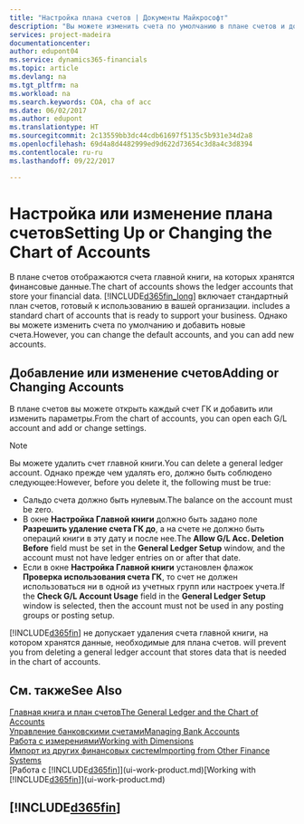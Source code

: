 ```yaml
---
title: "Настройка плана счетов | Документы Майкрософт"
description: "Вы можете изменить счета по умолчанию в плане счетов и добавить новые счета."
services: project-madeira
documentationcenter: 
author: edupont04
ms.service: dynamics365-financials
ms.topic: article
ms.devlang: na
ms.tgt_pltfrm: na
ms.workload: na
ms.search.keywords: COA, cha of acc
ms.date: 06/02/2017
ms.author: edupont
ms.translationtype: HT
ms.sourcegitcommit: 2c13559bb3dc44cdb61697f5135c5b931e34d2a8
ms.openlocfilehash: 69d4a8d4482999ed9d622d73654c3d8a4c3d8394
ms.contentlocale: ru-ru
ms.lasthandoff: 09/22/2017

---
```

# <a name="setting-up-or-changing-the-chart-of-accounts"></a><span data-ttu-id="39e70-103">Настройка или изменение плана счетов</span><span class="sxs-lookup"><span data-stu-id="39e70-103">Setting Up or Changing the Chart of Accounts</span></span>
<span data-ttu-id="39e70-104">В плане счетов отображаются счета главной книги, на которых хранятся финансовые данные.</span><span class="sxs-lookup"><span data-stu-id="39e70-104">The chart of accounts shows the ledger accounts that store your financial data.</span></span> [!INCLUDE[d365fin_long](includes/d365fin_long_md.md)]<span data-ttu-id="39e70-105"> включает стандартный план счетов, готовый к использованию в вашей организации.</span><span class="sxs-lookup"><span data-stu-id="39e70-105"> includes a standard chart of accounts that is ready to support your business.</span></span>
<span data-ttu-id="39e70-106">Однако вы можете изменить счета по умолчанию и добавить новые счета.</span><span class="sxs-lookup"><span data-stu-id="39e70-106">However, you can change the default accounts, and you can add new accounts.</span></span>  

## <a name="adding-or-changing-accounts"></a><span data-ttu-id="39e70-107">Добавление или изменение счетов</span><span class="sxs-lookup"><span data-stu-id="39e70-107">Adding or Changing Accounts</span></span>
<span data-ttu-id="39e70-108">В плане счетов вы можете открыть каждый счет ГК и добавить или изменить параметры.</span><span class="sxs-lookup"><span data-stu-id="39e70-108">From the chart of accounts, you can open each G/L account and add or change settings.</span></span>

> [!NOTE]  
>   <span data-ttu-id="39e70-109">Вы можете удалить счет главной книги.</span><span class="sxs-lookup"><span data-stu-id="39e70-109">You can delete a general ledger account.</span></span> <span data-ttu-id="39e70-110">Однако прежде чем удалять его, должно быть соблюдено следующее:</span><span class="sxs-lookup"><span data-stu-id="39e70-110">However, before you delete it, the following must be true:</span></span>  

* <span data-ttu-id="39e70-111">Сальдо счета должно быть нулевым.</span><span class="sxs-lookup"><span data-stu-id="39e70-111">The balance on the account must be zero.</span></span>  
* <span data-ttu-id="39e70-112">В окне **Настройка Главной книги** должно быть задано поле **Разрешить удаление счета ГК до**, а на счете не должно быть операций книги в эту дату и после нее.</span><span class="sxs-lookup"><span data-stu-id="39e70-112">The **Allow G/L Acc. Deletion Before** field must be set in the **General Ledger Setup** window, and the account must not have ledger entries on or after that date.</span></span>  
* <span data-ttu-id="39e70-113">Если в окне **Настройка Главной книги** установлен флажок **Проверка использования счета ГК**, то счет не должен использоваться ни в одной из учетных групп или настроек учета.</span><span class="sxs-lookup"><span data-stu-id="39e70-113">If the **Check G/L Account Usage** field in the **General Ledger Setup** window is selected, then the account must not be used in any posting groups or posting setup.</span></span>  

[!INCLUDE[d365fin](includes/d365fin_md.md)]<span data-ttu-id="39e70-114"> не допускает удаления счета главной книги, на котором хранятся данные, необходимые для плана счетов.</span><span class="sxs-lookup"><span data-stu-id="39e70-114"> will prevent you from deleting a general ledger account that stores data that is needed in the chart of accounts.</span></span>  

## <a name="see-also"></a><span data-ttu-id="39e70-115">См. также</span><span class="sxs-lookup"><span data-stu-id="39e70-115">See Also</span></span>
[<span data-ttu-id="39e70-116">Главная книга и план счетов</span><span class="sxs-lookup"><span data-stu-id="39e70-116">The General Ledger and the Chart of Accounts</span></span>](finance-general-ledger.md)  
[<span data-ttu-id="39e70-117">Управление банковскими счетами</span><span class="sxs-lookup"><span data-stu-id="39e70-117">Managing Bank Accounts</span></span>](bank-manage-bank-accounts.md)  
[<span data-ttu-id="39e70-118">Работа с измерениями</span><span class="sxs-lookup"><span data-stu-id="39e70-118">Working with Dimensions</span></span>](finance-dimensions.md)  
[<span data-ttu-id="39e70-119">Импорт из других финансовых систем</span><span class="sxs-lookup"><span data-stu-id="39e70-119">Importing from Other Finance Systems</span></span>](upload-data.md)  
<span data-ttu-id="39e70-120">[Работа с [!INCLUDE[d365fin](includes/d365fin_md.md)]](ui-work-product.md)</span><span class="sxs-lookup"><span data-stu-id="39e70-120">[Working with [!INCLUDE[d365fin](includes/d365fin_md.md)]](ui-work-product.md)</span></span>  

## [!INCLUDE[d365fin](includes/free_trial_md.md)]

